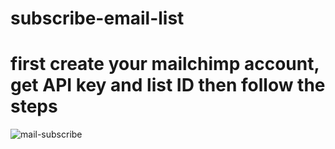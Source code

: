 # subscribe-email-list
# first create your mailchimp account, get API key and list ID then follow the steps


![mail-subscribe](https://user-images.githubusercontent.com/45498530/108625957-b08e8000-741b-11eb-82a3-482e5da7a788.png)

